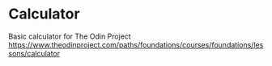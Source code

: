 # Calculator

Basic calculator for The Odin Project
https://www.theodinproject.com/paths/foundations/courses/foundations/lessons/calculator
